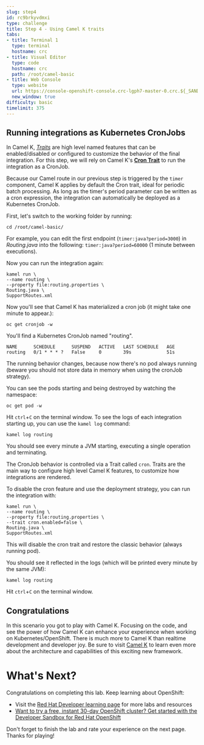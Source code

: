 ```yaml
---
slug: step4
id: rc9brkyvdmxi
type: challenge
title: Step 4 - Using Camel K traits
tabs:
- title: Terminal 1
  type: terminal
  hostname: crc
- title: Visual Editor
  type: code
  hostname: crc
  path: /root/camel-basic
- title: Web Console
  type: website
  url: https://console-openshift-console.crc-lgph7-master-0.crc.${_SANDBOX_ID}.instruqt.io
  new_window: true
difficulty: basic
timelimit: 375
---
```

## Running integrations as Kubernetes CronJobs

In Camel K, [*Traits*](https://camel.apache.org/camel-k/latest/traits/traits.html) are high level named features that can be enabled/disabled or configured to customize the behavior of the final integration. For this step, we will rely on Camel K's [**Cron Trait**](https://camel.apache.org/camel-k/latest/traits/cron.html) to run the integration as a CronJob.

Because our Camel route in our previous step is triggered by the `timer` component, Camel K applies by default the Cron trait, ideal for periodic batch processing. As long as the timer's period parameter can be written as a cron expression, the integration can automatically be deployed as a Kubernetes CronJob.

First, let's switch to the working folder by running:

```
cd /root/camel-basic/
```

For example, you can edit the first endpoint (`timer:java?period=3000`) in *Routing.java* into the following: `timer:java?period=60000` (1 minute between executions).

Now you can run the integration again:

```
kamel run \
--name routing \
--property file:routing.properties \
Routing.java \
SupportRoutes.xml
```

Now you'll see that Camel K has materialized a cron job (it might take one minute to appear.):

```
oc get cronjob -w
```

You'll find a Kubernetes CronJob named "routing".

```
NAME      SCHEDULE      SUSPEND   ACTIVE   LAST SCHEDULE   AGE
routing   0/1 * * * ?   False     0        39s             51s
```

The running behavior changes, because now there's no pod always running (beware you should not store data in memory when using the cronJob strategy).

You can see the pods starting and being destroyed by watching the namespace:

```
oc get pod -w
```

Hit `ctrl`+`C` on the terminal window.
To see the logs of each integration starting up, you can use the `kamel log` command:

```
kamel log routing
```

You should see every minute a JVM starting, executing a single operation and terminating.


The CronJob behavior is controlled via a Trait called `cron`. Traits are the main way to configure high level Camel K features, to customize how integrations are rendered.

To disable the cron feature and use the deployment strategy, you can run the integration with:

```
kamel run \
--name routing \
--property file:routing.properties \
--trait cron.enabled=false \
Routing.java \
SupportRoutes.xml
```


This will disable the cron trait and restore the classic behavior (always running pod).

You should see it reflected in the logs (which will be printed every minute by the same JVM):

```
kamel log routing
```

Hit `ctrl`+`C` on the terminal window.

## Congratulations

In this scenario you got to play with Camel K. Focusing on the code, and see the power of how Camel K can enhance your experience when working on Kubernetes/OpenShift. There is much more to Camel K than realtime development and developer joy. Be sure to visit [Camel K](https://camel.apache.org/camel-k/latest/index.html) to learn even more about the architecture and capabilities of this exciting new framework.

# What's Next?

Congratulations on completing this lab. Keep learning about OpenShift:

* Visit the [Red Hat Developer learning page](https://developers.redhat.com/learn) for more labs and resources
* [Want to try a free, instant 30-day OpenShift cluster? Get started with the Developer Sandbox for Red Hat OpenShift](https://developers.redhat.com/developer-sandbox)

Don't forget to finish the lab and rate your experience on the next page. Thanks for playing!
